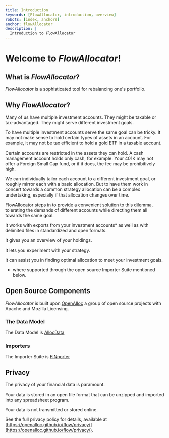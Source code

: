 ```yaml
---
title: Introduction
keywords: [FlowAllocator, introduction, overview]
robots: [index, anchors]
anchor: flowAllocator
description: |
  Introduction to FlowAllocator
---
```


# Welcome to _FlowAllocator_!

## What is _FlowAllocator_?

_FlowAllocator_ is a sophisticated tool for rebalancing one's portfolio.

## Why _FlowAllocator_?

Many of us have multiple investment accounts. They might be taxable or
tax-advantaged. They might serve different investment goals. 

To have multiple investment accounts serve the same goal can be tricky. It
may not make sense to hold certain types of assets in an account. For
example, it may not be tax efficient to hold a gold ETF in a taxable
account. 

Certain accounts are restricted in the assets they can hold. A cash
management account holds only cash, for example. Your 401K may not offer
a Foreign Small Cap fund, or if it does, the fee may be prohibitively
high.

We can individually tailor each account to a different investment goal, or
roughly mirror each with a basic allocation. But to have them work in
concert towards a common strategy allocation can be a complex undertaking,
especially if that allocation changes over time.

FlowAllocator steps in to provide a convenient solution to this dilemma,
tolerating the demands of different accounts while directing them all
towards the same goal.

It works with exports from your investment accounts* as well as with delimited files in standardized and open formats.

It gives you an overview of your holdings.

It lets you experiment with your strategy.

It can assist you in finding optimal allocation to meet your investment
goals.

* where supported through the open source Importer Suite mentioned below.

## Open Source Components

_FlowAllocator_ is built upon [OpenAlloc](https://github.com/OpenAlloc)
a group of open source projects with Apache and Mozilla Licensing.

### The Data Model

The Data Model is [AllocData](https://github.com/open-portfolio/AllocData)

### Importers

The Importer Suite is [FINporter](https://github.com/open-portfolio/FINporter)

## Privacy

The privacy of your financial data is paramount. 

Your data is stored in an open file format that can be unzipped and
imported into any spreadsheet program.

Your data is not transmitted or stored online.

See the full privacy policy for details, available at [https://openalloc.github.io/flow/privacy/](https://openalloc.github.io/flow/privacy/).
